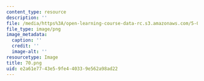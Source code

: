 ```yaml
---
content_type: resource
description: ''
file: /media/https%3A/open-learning-course-data-rc.s3.amazonaws.com/5-07sc-biological-chemistry-i-fall-2013/e2a61e7743e59fe440339e562a98ad22_70.png
file_type: image/png
image_metadata:
  caption: ''
  credit: ''
  image-alt: ''
resourcetype: Image
title: 70.png
uid: e2a61e77-43e5-9fe4-4033-9e562a98ad22
---
```

